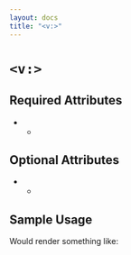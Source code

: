 ```yaml
---
layout: docs
title: "<v:>"
---
```


# `<v:>`

## Required Attributes

-   -   

## Optional Attributes

-   -   

## Sample Usage

Would render something like:
